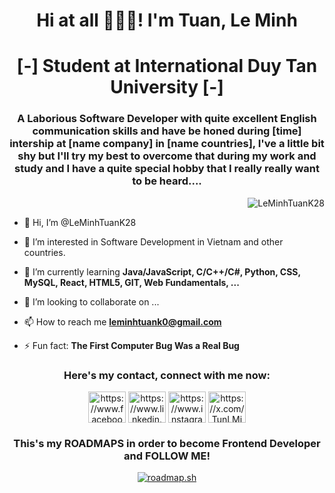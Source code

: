 <h1 align="center">Hi at all 👋👋👋! I'm Tuan, Le Minh </h1>
<h1 align="center">[-] Student at International Duy Tan University [-]</h1>

<h3 align="center"> A Laborious Software Developer with quite excellent English communication skills and have be honed during [time] intership at [name company] in [name countries], I've a little bit shy but I'll try my best to overcome that during my work and study and I have a quite special hobby that I really really want to be heard.... </h3>

<p align="right"> <img src="https://komarev.com/ghpvc/?username=LeMinhTuanK28&label=Profile%20views&color=0e75b6&style=flat" alt="LeMinhTuanK28" /> </p>

- 👋 Hi, I’m @LeMinhTuanK28

- 👀 I’m interested in Software Development in Vietnam and other countries.

- 🌱 I’m currently learning **Java/JavaScript, C/C++/C#, Python, CSS, MySQL, React, HTML5, GIT, Web Fundamentals, ...**

- 💞️ I’m looking to collaborate on ...

- 📫 How to reach me **leminhtuank0@gmail.com**

- ⚡ Fun fact: **The First Computer Bug Was a Real Bug**

<h3 align="center">Here's my contact, connect with me now:</h3>
<p align="center">
  <a href="https://www.facebook.com/since1710lq" target="blank"><img align="center" src="https://raw.githubusercontent.com/rahuldkjain/github-profile-readme-generator/master/src/images/icons/Social/facebook.svg" alt="https://www.facebook.com/since1710lq" height="50" width="60" /><a/>
  <a href="https://www.linkedin.com/in/tuan-leminh-dev/" target="blank"><img align="center" src="https://raw.githubusercontent.com/rahuldkjain/github-profile-readme-generator/master/src/images/icons/Social/linked-in-alt.svg" alt="https://www.linkedin.com/in/tuan-leminh-dev/" height="50" width="60" /></a>
  <a href="https://www.instagram.com/le.mingtuann_17/" target="blank"><img align="center" src="https://raw.githubusercontent.com/rahuldkjain/github-profile-readme-generator/master/src/images/icons/Social/instagram.svg" alt="https://www.instagram.com/le.mingtuann_17/" height="50" width="60" /></a>
  <a href="https://x.com/TunLMinh540568" target="blank"><img align="center" src="https://raw.githubusercontent.com/rahuldkjain/github-profile-readme-generator/master/src/images/icons/Social/twitter.svg" alt="https://x.com/TunLMinh540568" height="50" width="60" /></a>
</p>

<h3 align="center">This's my ROADMAPS in order to become Frontend Developer and FOLLOW ME!</h3>
<p align="center">
  <a href="https://roadmap.sh"><img src="https://roadmap.sh/card/wide/684eceb4368c556c65de6a05?variant=dark&roadmaps=frontend%3Fr%3Dfrontend-beginner%2Creact%2Cux-design%2Caws" alt="roadmap.sh"/></a>
</p>
